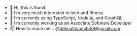 - 👋 Hi, this is Sumit
- 👀 I’m very much interested in tech and fitness 
- 🌱 I’m currently using TypeScript, Node.js, and GraphQL
- 💞️ I’m currently working as an Associate Software Developer
- 📫 How to reach me ...@debnathsumit558@gmail.com

<!---
debnath96sumit/debnath96sumit is a ✨ special ✨ repository because its `README.md` (this file) appears on your GitHub profile.
You can click the Preview link to take a look at your changes.
--->
